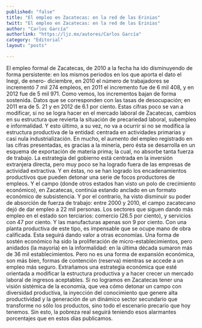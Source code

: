 ```yaml
---
published: "false"
title: "El empleo en Zacatecas: en la red de las Erinias"
twitt: "El empleo en Zacatecas: en la red de las Erinias"
author: "Carlos García"
authorlink: "https://ljz.mx/autores/Carlos García"
category: "Editorial"
layout: "posts"

---
```



El empleo formal de Zacatecas, de 2010 a la fecha ha ido disminuyendo de
forma persistente: en los mismos periodos en los que aporta el dato el
Inegi, de enero- diciembre, en 2010 el número de trabajadores se incrementó
7 mil 274 empleos, en 2011 el incremento fue de 6 mil 408, y en 2012 fue de
5 mil 971. Como vemos, los incrementos bajan de forma sostenida. Datos que
se corresponden con las tasas de desocupación; en 2011 era de 5. 21 y en
2012 de 6.1 por ciento. Estas cifras poco se van a modificar, si no se
logra hacer en el mercado laboral de Zacatecas, cambios en su estructura
que revierta la situación de precariedad laboral, subempleo e informalidad.
Y esto último, a su vez, no va a ocurrir si no se modifica la estructura
productiva de la entidad: centrada en actividades primarias y casi nula
industrialización. En mucho, el aumento del empleo registrado en las cifras
presentadas, es gracias a la minería, pero ésta se desarrolla en un esquema
de exportación de materia prima; la cual, no absorbe tanta fuerza de
trabajo. La estrategia del gobierno está centrada en la inversión
extranjera directa, pero muy poco se ha logrado fuera de las empresas de
actividad extractiva. Y en éstas, no se han logrado los encadenamientos
productivos que pueden detonar una serie de focos productores de empleos. Y
el campo (donde otros estados han visto un polo de crecimiento económico),
en Zacatecas, continúa estando anclado en un formato económico de
subsistencia. Y por el contrario, ha visto disminuir su poder de absorción
de fuerza de trabajo: entre 2000 y 2010, el campo zacatecano dejó de dar
empleo a 22 mil personas. Los sectores que siguen dando más empleo en el
estado son terciarios: comercio (26.5 por ciento), y servicios con 47 por
ciento. Y las manufacturas apenas son 9 por ciento.  Con una planta
productiva de este tipo, es impensable que se ocupe mano de obra
calificada. Esta seguirá dando valor a otras economías.
Una forma de sostén económico ha sido la proliferación de
micro-establecimientos, pero anidados (la mayoría) en la informalidad: en
la última década sumaron más de 36 mil establecimientos. Pero no es una
forma de expansión económica, son más bien, formas de contención (reserva)
mientras se accede a un empleo más seguro.
Extrañamos una estrategia económica que esté orientada a modificar la
estructura productiva y a hacer crecer un mercado laboral de ingresos
aceptables. Si no logramos en Zacatecas tener una visión sistémica de la
economía, que vea cómo detonar un campo con diversidad productiva, la
inyección del conocimiento que genere alta productividad y la generación de
un dinámico sector secundario que transforme no sólo los productos, sino
todo el escenario precario que hoy tenemos. Sin esto, la pobreza real
seguirá teniendo esos alarmantes porcentajes que en estos días publicamos.

